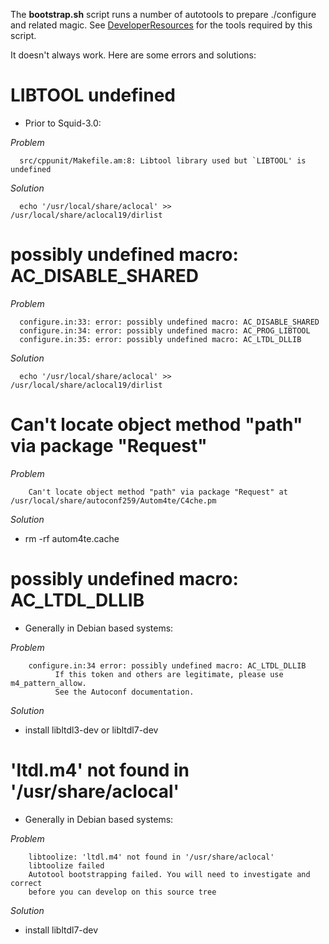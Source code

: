 The **bootstrap.sh** script runs a number of autotools to prepare
./configure and related magic. See
[DeveloperResources](/DeveloperResources)
for the tools required by this script.

It doesn't always work. Here are some errors and solutions:

# LIBTOOL undefined

  - Prior to Squid-3.0:

*Problem*

``` 
  src/cppunit/Makefile.am:8: Libtool library used but `LIBTOOL' is undefined
```

*Solution*

``` 
  echo '/usr/local/share/aclocal' >> /usr/local/share/aclocal19/dirlist
```

# possibly undefined macro: AC_DISABLE_SHARED

*Problem*

``` 
  configure.in:33: error: possibly undefined macro: AC_DISABLE_SHARED
  configure.in:34: error: possibly undefined macro: AC_PROG_LIBTOOL
  configure.in:35: error: possibly undefined macro: AC_LTDL_DLLIB
```

*Solution*

``` 
  echo '/usr/local/share/aclocal' >> /usr/local/share/aclocal19/dirlist
```

# Can't locate object method "path" via package "Request"

*Problem*

``` 
    Can't locate object method "path" via package "Request" at /usr/local/share/autoconf259/Autom4te/C4che.pm
```

*Solution*

  - rm -rf autom4te.cache

# possibly undefined macro: AC_LTDL_DLLIB

  - Generally in Debian based systems:

*Problem*

``` 
    configure.in:34 error: possibly undefined macro: AC_LTDL_DLLIB
          If this token and others are legitimate, please use m4_pattern_allow.
          See the Autoconf documentation.
```

*Solution*

  - install libltdl3-dev or libltdl7-dev

# 'ltdl.m4' not found in '/usr/share/aclocal'

  - Generally in Debian based systems:

*Problem*

``` 
    libtoolize: 'ltdl.m4' not found in '/usr/share/aclocal'
    libtoolize failed
    Autotool bootstrapping failed. You will need to investigate and correct
    before you can develop on this source tree
```

*Solution*

  - install libltdl7-dev
